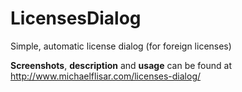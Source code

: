 LicensesDialog
==============

Simple, automatic license dialog (for foreign licenses)

**Screenshots**, **description** and **usage** can be found at http://www.michaelflisar.com/licenses-dialog/

